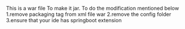 This is a war file
To make it jar. To do the modification mentioned below
1.remove packaging tag from xml file <packagin>war</packaging>
2.remove the config folder
3.ensure that your ide has springboot extension
